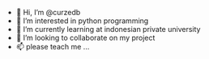 - 👋 Hi, I’m @curzedb
- 👀 I’m interested in python programming
- 🌱 I’m currently learning at indonesian private university
- 💞️ I’m looking to collaborate on my project
- 📫 please teach me ...

<!---
curzedb/curzedb is a ✨ special ✨ repository because its `README.md` (this file) appears on your GitHub profile.
You can click the Preview link to take a look at your changes.
--->
